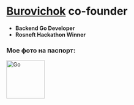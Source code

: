 
# [Burovichok](https://github.com/lifedaemon-kill/burovichok-desktop) co-founder 

- __Backend Go Developer__
- __Rosneft Hackathon Winner__

### Мое фото на паспорт:

<div>
	<img
	  src="https://github.com/mkenney/go-chrome/wiki/assets/images/gopher-logo.png"
	  alt="Go"
	  width="100"

</div>
